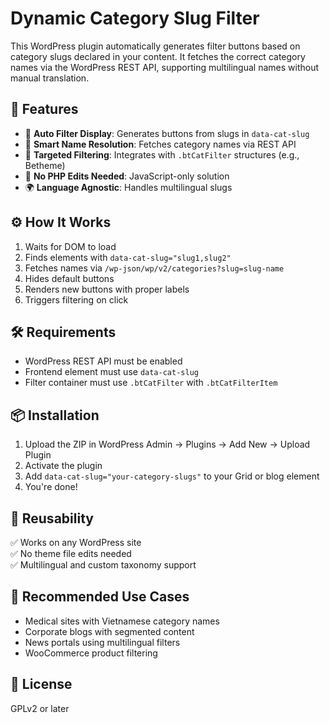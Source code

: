 # Dynamic Category Slug Filter

This WordPress plugin automatically generates filter buttons based on category slugs declared in your content. It fetches the correct category names via the WordPress REST API, supporting multilingual names without manual translation.

## 🌟 Features

- 🔄 **Auto Filter Display**: Generates buttons from slugs in `data-cat-slug`
- 🧠 **Smart Name Resolution**: Fetches category names via REST API
- 🎯 **Targeted Filtering**: Integrates with `.btCatFilter` structures (e.g., Betheme)
- 🧩 **No PHP Edits Needed**: JavaScript-only solution
- 🌍 **Language Agnostic**: Handles multilingual slugs

## ⚙️ How It Works

1. Waits for DOM to load
2. Finds elements with `data-cat-slug="slug1,slug2"`
3. Fetches names via `/wp-json/wp/v2/categories?slug=slug-name`
4. Hides default buttons
5. Renders new buttons with proper labels
6. Triggers filtering on click

## 🛠 Requirements

- WordPress REST API must be enabled
- Frontend element must use `data-cat-slug`
- Filter container must use `.btCatFilter` with `.btCatFilterItem`

## 📦 Installation

1. Upload the ZIP in WordPress Admin → Plugins → Add New → Upload Plugin
2. Activate the plugin
3. Add `data-cat-slug="your-category-slugs"` to your Grid or blog element
4. You're done!

## 🔁 Reusability

✅ Works on any WordPress site  
✅ No theme file edits needed  
✅ Multilingual and custom taxonomy support  

## 🧪 Recommended Use Cases

- Medical sites with Vietnamese category names
- Corporate blogs with segmented content
- News portals using multilingual filters
- WooCommerce product filtering

## 📄 License

GPLv2 or later
